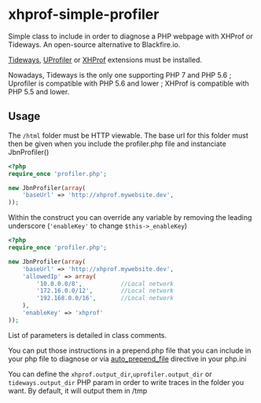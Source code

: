 # xhprof-simple-profiler
Simple class to include in order to diagnose a PHP webpage with XHProf or Tideways. An open-source alternative to Blackfire.io.

[Tideways](https://github.com/tideways/php-profiler-extension), [UProfiler](https://github.com/FriendsOfPHP/uprofiler) or [XHProf](https://github.com/phacility/xhprof) extensions must be installed.

Nowadays, Tideways is the only one supporting PHP 7 and PHP 5.6 ;
Uprofiler is compatible with PHP 5.6 and lower ;
XHProf is compatible with PHP 5.5 and lower.

## Usage

The `/html` folder must be HTTP viewable. The base url for this folder must then be given when you include the profiler.php file and instanciate JbnProfiler()

```php
<?php
require_once 'profiler.php';

new JbnProfiler(array(
    'baseUrl' => 'http://xhprof.mywebsite.dev',
));
```

Within the construct you can override any variable by removing the leading underscore (`'enableKey'` to change `$this->_enableKey`)

```php
<?php
require_once 'profiler.php';

new JbnProfiler(array(
    'baseUrl' => 'http://xhprof.mywebsite.dev',
    'allowedIp' => array(
        '10.0.0.0/8',           //Local network
        '172.16.0.0/12',        //Local network
        '192.168.0.0/16',       //Local network
    ),
    'enableKey' => 'xhprof'
));
```

List of parameters is detailed in class comments.

You can put those instructions in a prepend.php file that you can include in your php file to diagnose
or via [auto_prepend_file](http://php.net/manual/ini.core.php#ini.auto-prepend-file) directive in your php.ini

You can define the `xhprof.output_dir`,`uprofiler.output_dir` or `tideways.output_dir` PHP param in order to write traces in the folder you want. By default, it will output them in /tmp
